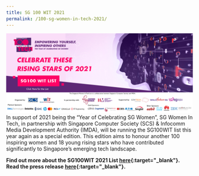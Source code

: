 ```yaml
---
title: SG 100 WIT 2021
permalink: /100-sg-women-in-tech-2021/
---
```


<a href="https://www.scs.org.sg/sg100wit-2021-list-citations"><img src="/images/sg100wit/SG100WIT-2021-web-banner-2.png" /></a>
In support of 2021 being the “Year of Celebrating SG Women”, SG Women In Tech, in partnership with Singapore Computer Society (SCS) & Infocomm Media Development Authority (IMDA), will be running the SG100WIT list this year again as a special edition.  This edition aims to honour another 100 inspiring women and 18 young rising stars who have contributed significantly to Singapore’s emerging tech landscape.


<b>Find out more about the SG100WIT 2021 List [here](https://www.scs.org.sg/sg100wit-2021-list-citations){:target="_blank"}.</b><br/><b>Read the press release [here](https://www.imda.gov.sg/news-and-events/Media-Room/Media-Releases/2021/2021-Singapore-100-Women-in-Tech-List-Honours-Trailblazers-in-Technology-Sector){:target="_blank"}.</b>